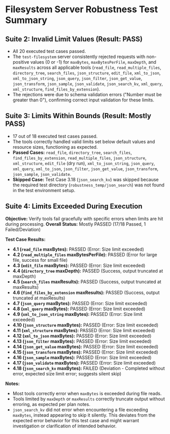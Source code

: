 # Filesystem Server Robustness Test Summary

## Suite 2: Invalid Limit Values (Result: PASS)

*   All 20 executed test cases passed.
*   The `test-filesystem` server consistently rejected requests with non-positive values (0 or -1) for `maxBytes`, `maxBytesPerFile`, `maxDepth`, and `maxResults` across all applicable tools (`read_file`, `read_multiple_files`, `directory_tree`, `search_files`, `json_structure`, `edit_file`, `xml_to_json`, `xml_to_json_string`, `json_query`, `json_filter`, `json_get_value`, `json_transform`, `json_sample`, `json_validate`, `json_search_kv`, `xml_query`, `xml_structure`, `find_files_by_extension`).
*   The rejections were due to schema validation errors ("Number must be greater than 0"), confirming correct input validation for these limits.

## Suite 3: Limits Within Bounds (Result: Mostly PASS)

*   17 out of 18 executed test cases passed.
*   The tools correctly handled valid limits set below default values and resource sizes, functioning as expected.
*   **Passed Cases:** `read_file`, `directory_tree`, `search_files`, `find_files_by_extension`, `read_multiple_files`, `json_structure`, `xml_structure`, `edit_file` (dry run), `xml_to_json_string`, `json_query`, `xml_query`, `xml_to_json`, `json_filter`, `json_get_value`, `json_transform`, `json_sample`, `json_validate`.
*   **Skipped Case:** Test Case 3.18 (`json_search_kv`) was skipped because the required test directory (`robustness_temp/json_search`) was not found in the test environment setup.

## Suite 4: Limits Exceeded During Execution

**Objective:** Verify tools fail gracefully with specific errors when limits are hit during processing.
**Overall Status:** Mostly PASSED (17/18 Passed, 1 Failed/Deviation)

**Test Case Results:**

*   **4.1 (`read_file` maxBytes):** PASSED (Error: Size limit exceeded)
*   **4.2 (`read_multiple_files` maxBytesPerFile):** PASSED (Error for large file, success for small file)
*   **4.3 (`edit_file` maxBytes):** PASSED (Error: Size limit exceeded)
*   **4.4 (`directory_tree` maxDepth):** PASSED (Success, output truncated at maxDepth)
*   **4.5 (`search_files` maxResults):** PASSED (Success, output truncated at maxResults)
*   **4.6 (`find_files_by_extension` maxResults):** PASSED (Success, output truncated at maxResults)
*   **4.7 (`json_query` maxBytes):** PASSED (Error: Size limit exceeded)
*   **4.8 (`xml_query` maxBytes):** PASSED (Error: Size limit exceeded)
*   **4.9 (`xml_to_json_string` maxBytes):** PASSED (Error: Size limit exceeded)
*   **4.10 (`json_structure` maxBytes):** PASSED (Error: Size limit exceeded)
*   **4.11 (`xml_structure` maxBytes):** PASSED (Error: Size limit exceeded)
*   **4.12 (`xml_to_json` maxBytes):** PASSED (Error: Size limit exceeded)
*   **4.13 (`json_filter` maxBytes):** PASSED (Error: Size limit exceeded)
*   **4.14 (`json_get_value` maxBytes):** PASSED (Error: Size limit exceeded)
*   **4.15 (`json_transform` maxBytes):** PASSED (Error: Size limit exceeded)
*   **4.16 (`json_sample` maxBytes):** PASSED (Error: Size limit exceeded)
*   **4.17 (`json_validate` maxBytes):** PASSED (Error: Size limit exceeded)
*   **4.18 (`json_search_kv` maxBytes):** FAILED (Deviation - Completed without error, expected size limit error; suggests silent skip)

**Notes:**
*   Most tools correctly error when `maxBytes` is exceeded during file reads.
*   Tools limited by `maxDepth` or `maxResults` correctly truncate output without erroring, as expected per plan notes.
*   `json_search_kv` did not error when encountering a file exceeding `maxBytes`, instead appearing to skip it silently. This deviates from the expected error behavior for this test case and might warrant investigation or clarification of intended behavior.